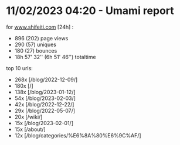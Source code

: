 # 11/02/2023 04:20 - Umami report
for www.shifeiti.com [24h] :

 - 896 (202) page views
 - 290 (57) uniques
 - 180 (27) bounces
 - 18h 57' 32'' (6h 51' 46'') totaltime


top 10 urls:
 - 268x [/blog/2022-12-09/]
 - 180x [/]
 - 138x [/blog/2023-01-12/]
 - 54x [/blog/2023-02-03/]
 - 42x [/blog/2022-12-22/]
 - 29x [/blog/2022-05-07/]
 - 20x [/wiki/]
 - 15x [/blog/2023-02-01/]
 - 15x [/about/]
 - 12x [/blog/categories/%E6%8A%80%E6%9C%AF/]


